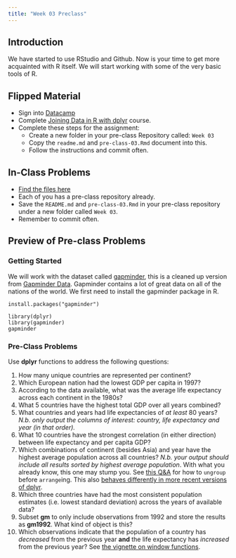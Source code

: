```yaml
---
title: "Week 03 Preclass"
---
```



## Introduction

We have started to use RStudio and Github. Now is your time to get more acquainted with R itself. We will start working with some of the very basic tools of R. 



## Flipped Material 

- Sign into [Datacamp](https://www.datacamp.com/)
- Complete [Joining Data in R with dplyr](https://www.datacamp.com/courses/joining-data-in-r-with-dplyr) course. 
- Complete these steps for the assignment:
    - Create a new folder in your pre-class Repository called: `Week 03`
    - Copy the `readme.md` and `pre-class-03.Rmd` document into this.
    - Follow the instructions and commit often. 
    
## In-Class Problems

- [Find the files here](https://github.com/PHP-2560/pre-class/tree/master/Week%2003)
- Each of you has a pre-class repository already. 
- Save the `README.md` and `pre-class-03.Rmd` in your pre-class repository under a new folder called `Week 03`. 
- Remember to commit often. 
    

## Preview of Pre-class Problems

### Getting Started


We will work with the dataset called [gapminder](https://github.com/jennybc/gapminder), this is a cleaned up version from [Gapminder Data](http://www.gapminder.org/data/). Gapminder contains a lot of great data on all of the nations of the world. We first need to install the gapminder package in R. 

```
install.packages("gapminder")
```



```
library(dplyr)
library(gapminder)
gapminder
```



### Pre-Class Problems

Use **dplyr** functions to address the following questions:

1. How many unique countries are represented per continent?
2. Which European nation had the lowest GDP per capita in 1997? 
3. According to the data available, what was the average life expectancy across each continent in the 1980s?
4. What 5 countries have the highest total GDP over all years combined?
5. What countries and years had life expectancies of _at least_ 80 years? _N.b. only output the columns of interest: country, life expectancy and year (in that order)._
6. What 10 countries have the strongest correlation (in either direction) between life expectancy and per capita GDP?
7. Which combinations of continent (besides Asia) and year have the highest average population across all countries? _N.b. your output should include all results sorted by highest average population_. With what you already know, this one may stump you. See [this Q&A](http://stackoverflow.com/q/27207963/654296) for how to `ungroup` before `arrange`ing. This also [behaves differently in more recent versions of dplyr](https://github.com/hadley/dplyr/releases/tag/v0.5.0).
8. Which three countries have had the most consistent population estimates (i.e. lowest standard deviation) across the years of available data? 
9. Subset **gm** to only include observations from 1992 and store the results as **gm1992**. What kind of object is this?
10. Which observations indicate that the population of a country has *decreased* from the previous year **and** the life expectancy has *increased* from the previous year? See [the vignette on window functions](https://cran.r-project.org/web/packages/dplyr/vignettes/window-functions.html).






